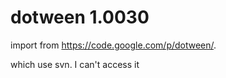 # dotween 1.0030


import from https://code.google.com/p/dotween/.

which use svn. I can't access it


